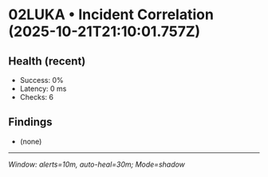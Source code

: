# 02LUKA • Incident Correlation (2025-10-21T21:10:01.757Z)

## Health (recent)
- Success: 0%
- Latency: 0 ms
- Checks: 6

## Findings
- (none)

---
_Window: alerts=10m, auto-heal=30m; Mode=shadow_